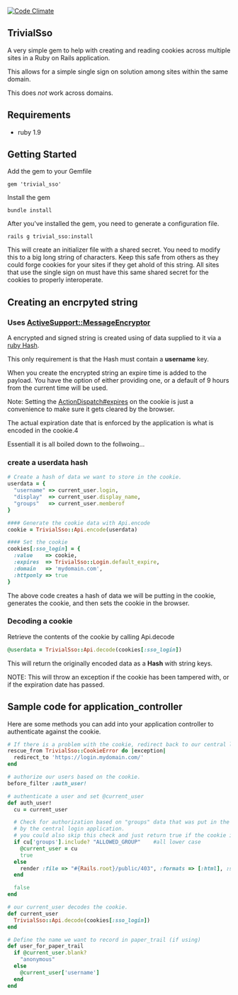 [![Code Climate](https://codeclimate.com/github/nacengineer/trivialsso.png)](https://codeclimate.com/github/nacengineer/trivialsso)

## TrivialSso

A very simple gem to help with creating and reading cookies across multiple sites in a Ruby on Rails application.

This allows for a simple single sign on solution among sites within the same domain.

This does *not* work across domains.

## Requirements

- ruby 1.9

## Getting Started

Add the gem to your Gemfile

    gem 'trivial_sso'

Install the gem

    bundle install

After you've installed the gem, you need to generate a configuration file.

    rails g trivial_sso:install

This will create an initializer file with a shared secret. You need to modify this to a big long string of characters. Keep this safe from others as they could forge cookies for your sites if they get ahold of this string. All sites that use the single sign on must have this same shared secret for the cookies to properly interoperate.

## Creating an encrpyted string
### Uses [ActiveSupport::MessageEncryptor](http://api.rubyonrails.org/classes/ActiveSupport/MessageEncryptor.html)

A encrypted and signed string is created using of data supplied to it via a [ruby Hash](http://www.ruby-doc.org/core-2.0/Hash.html).

This only requirement is that the Hash must contain a **username** key.

When you create the encrypted string an expire time is added to the payload. You have the option of either providing one, or a default of 9 hours from the current time will be used.

Note: Setting the [ActionDispatch#expires](http://api.rubyonrails.org/classes/ActionDispatch/Cookies.html) on the cookie is just a convenience to make sure it gets cleared by the browser.

The actual expiration date that is enforced by the application  is what is encoded in the cookie.4

Essentiall it is all boiled down to the follwoing...

### create a userdata hash

```ruby
# Create a hash of data we want to store in the cookie.
userdata = {
  "username" => current_user.login,
  "display"  => current_user.display_name,
  "groups"   => current_user.memberof
}

#### Generate the cookie data with Api.encode
cookie = TrivialSso::Api.encode(userdata)

#### Set the cookie
cookies[:sso_login] = {
  :value    => cookie,
  :expires  => TrivialSso::Login.default_expire,
  :domain   => 'mydomain.com',
  :httponly => true
}
```

The above code creates a hash of data we will be putting in the cookie, generates the cookie, and then sets the cookie in the browser.

### Decoding a cookie

Retrieve the contents of the cookie by calling Api.decode

```ruby
@userdata = TrivialSso::Api.decode(cookies[:sso_login])
```

This will return the originally encoded data as a __Hash__ with string keys.

NOTE: This will throw an exception if the cookie has been tampered with, or if the expiration date has passed.

## Sample code for application_controller

Here are some methods you can add into your application controller to authenticate against the cookie.

```ruby
# If there is a problem with the cookie, redirect back to our central login server.
rescue_from TrivialSso::CookieError do |exception|
  redirect_to 'https://login.mydomain.com/'
end

# authorize our users based on the cookie.
before_filter :auth_user!

# authenticate a user and set @current_user
def auth_user!
  cu = current_user

  # Check for authorization based on "groups" data that was put in the cookie
  # by the central login application.
  # you could also skip this check and just return true if the cookie is valid.
  if cu['groups'].include? "ALLOWED_GROUP"    #all lower case
    @current_user = cu
    true
  else
    render :file => "#{Rails.root}/public/403", :formats => [:html], :status => 403, :layout => false
  end

  false
end

# our current_user decodes the cookie.
def current_user
  TrivialSso::Api.decode(cookies[:sso_login])
end

# Define the name we want to record in paper_trail (if using)
def user_for_paper_trail
  if @current_user.blank?
    "anonymous"
  else
    @current_user['username']
  end
end
```
